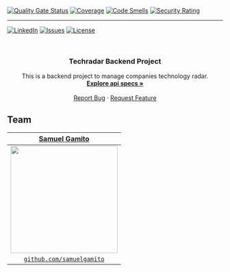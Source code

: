 <a name="readme-top"></a>


[![Quality Gate Status](https://sonarcloud.io/api/project_badges/measure?project=samuelgamito_techradar-backend&metric=alert_status)](https://sonarcloud.io/summary/new_code?id=samuelgamito_techradar-backend)
[![Coverage](https://sonarcloud.io/api/project_badges/measure?project=samuelgamito_techradar-backend&metric=coverage)](https://sonarcloud.io/summary/new_code?id=samuelgamito_techradar-backend)
[![Code Smells](https://sonarcloud.io/api/project_badges/measure?project=samuelgamito_techradar-backend&metric=code_smells)](https://sonarcloud.io/summary/new_code?id=samuelgamito_techradar-backend)
[![Security Rating](https://sonarcloud.io/api/project_badges/measure?project=samuelgamito_techradar-backend&metric=security_rating)](https://sonarcloud.io/summary/new_code?id=samuelgamito_techradar-backend)

<hr />

[![LinkedIn][linkedin-shield]][linkedin-url]
[![Issues][issues-shield]][issues-url]
[![License][license-shield]][license-url]



<!-- PROJECT LOGO -->
<br />
<div align="center">


<h3 align="center">Techradar Backend Project</h3>

  <p align="center">
    This is a backend project to manage companies technology radar.
    <br />
    <a href="https://github.com/samuelgamito/techradar-backend/tree/main/api/specs"><strong>Explore api specs »</strong></a>
    <br />
    <br />
    <a href="https://github.com/samuelgamito/techradar-backend/issues">Report Bug</a>
    ·
    <a href="https://github.com/samuelgamito/techradar-backend/issues">Request Feature</a>
  </p>
</div>


## Team

> 
| <a href="https://github.com/samuelgamito" target="_blank">**Samuel Gamito**</a> |
| :---: |
| [<img src="https://avatars2.githubusercontent.com/u/12644639?s=460&u=4a0475c4309b27a91bb87f3adb13745ea76a917e" width="250">](https://github.com/samuelgamito)  |
| <a href="https://github.com/samuelgamito" target="_blank">`github.com/samuelgamito`</a> |



<!-- MARKDOWN LINKS & IMAGES -->
<!-- https://www.markdownguide.org/basic-syntax/#reference-style-links -->
[issues-shield]: https://img.shields.io/github/issues/samuelgamito/techradar-backend.svg?style=for-the-badge
[issues-url]: https://github.com/samuelgamito/techradar-backend/issues
[license-shield]: https://img.shields.io/github/license/samuelgamito/techradar-backend.svg?style=for-the-badge
[license-url]: https://github.com/samuelgamito/techradar-backend/blob/master/LICENSE.txt
[linkedin-shield]: https://img.shields.io/badge/LinkedIn-0077B5?style=for-the-badge&logo=linkedin&logoColor=white
[linkedin-url]: https://linkedin.com/in/samuel-gamito
[product-screenshot]: images/screenshot.png
